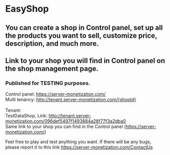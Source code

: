 # EasyShop

## You can create a shop in Control panel, set up all the products you want to sell, customize price, description, and much more.
## Link to your shop you will find in Control panel on the shop management page.

### Published for TESTING purposes.<br>
Control panel: https://server-monetization.com/ <br>
Multi tenancy: http://tenant.server-monetization.com/{shopId} <br>
<br>
Tenant: <br>
TestDataShop, Link: http://tenant.server-monetization.com/096def5497f1493884a28f77f3a2dba0 <br>
Same link to your shop you can find in the Control panel (https://server-monetization.com/) <br>

Feel free to play and test anything you want. If there will be any bugs, please report it to this link https://server-monetization.com/ContactUs

